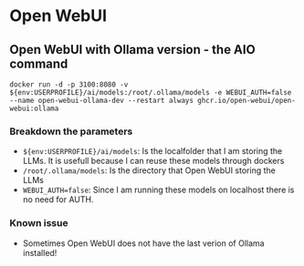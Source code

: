 # Open WebUI

## Open WebUI with Ollama version - the AIO command

`docker run -d -p 3100:8080 -v ${env:USERPROFILE}/ai/models:/root/.ollama/models -e WEBUI_AUTH=false --name open-webui-ollama-dev --restart always ghcr.io/open-webui/open-webui:ollama`

### Breakdown the parameters

- `${env:USERPROFILE}/ai/models`: Is the localfolder that I am storing the LLMs. It is usefull because I can reuse these models through dockers
- `/root/.ollama/models`: Is the directory that Open WebUI storing the LLMs
- `WEBUI_AUTH=false`: Since I am running these models on localhost there is no need for AUTH.

### Known issue

* Sometimes Open WebUI does not have the last verion of Ollama installed!
